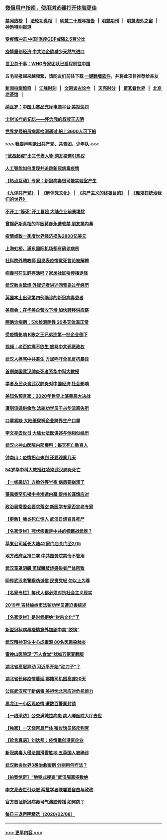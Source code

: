 ### [微信用户指南，使用浏览器打开体验更佳](https://github.com/gfw-breaker/banned-news1/blob/master/indexes/wechat-guide.md?t=0)
#### [禁闻热榜](热点新闻.md?t=0)  &nbsp;&nbsp;|&nbsp;&nbsp; [法轮功真相](https://github.com/gfw-breaker/truth/blob/master/README.md?t=0) &nbsp;&nbsp;|&nbsp;&nbsp; [明慧二十周年报告](https://github.com/gfw-breaker/mh-reports/blob/master/README.md?t=0) &nbsp;&nbsp;|&nbsp;&nbsp;[明慧期刊](https://github.com/gfw-breaker/mh-qikan) &nbsp;&nbsp;|&nbsp;&nbsp; [明慧海外之窗](https://github.com/gfw-breaker/mh-news/blob/master/README.md?t=0) &nbsp;&nbsp;|&nbsp;&nbsp; [神韵特别报道](https://github.com/gfw-breaker/mh-news/blob/master/shenyun.md?t=0)
#### [受疫情冲击 中国1季度GDP或降2.5百分比](../pages/nsc413/n11856571.md?t=02100755) 
#### [疫情重创经济 中共油企欲减少天然气进口](../pages/nsc413/n11856437.md?t=02100755) 
#### [世卫总干事：WHO专家团队已启程前往中国](../pages/nsc413/n11856612.md?t=02100755) 
#### 五毛举报越来越频繁，请网友们前往下载 [一键翻墙软件](https://github.com/gfw-breaker/ssr-accounts)，并将此项目推荐给亲友
#### [新闻拍案惊奇](https://github.com/gfw-breaker/banned-news1/blob/master/pages/link4.md) &nbsp;&nbsp;|&nbsp;&nbsp; [江峰时刻](https://github.com/gfw-breaker/banned-news1/blob/master/pages/link4.md) &nbsp;&nbsp;|&nbsp;&nbsp; [文昭谈古论今](https://github.com/gfw-breaker/banned-news1/blob/master/pages/link4.md) &nbsp;&nbsp;|&nbsp;&nbsp; [天亮时分](https://github.com/gfw-breaker/banned-news1/blob/master/pages/link4.md) &nbsp;&nbsp;|&nbsp;&nbsp; [萧茗看世界](https://github.com/gfw-breaker/banned-news1/blob/master/pages/link4.md) &nbsp;&nbsp;|&nbsp;&nbsp; [北京老茶馆](https://github.com/gfw-breaker/banned-news1/blob/master/pages/link4.md) &nbsp;&nbsp;|&nbsp;&nbsp; 
#### [纳瓦罗：中国山寨品充斥电商平台 美拟惩罚](../pages/nsc413/n11856440.md?t=02100755) 
#### [尘封16年的记忆——怀念我的叔叔王志明](../pages/nsc413/n11856459.md?t=02100755) 
#### [世界梦号船员病毒检测通过 船上3600人可下船](../pages/nsc413/n11856520.md?t=02100755) 
#### [>>> 我要声明退出共产党、共青团、少年队 <<<](https://github.com/begood0513/goodnews/blob/master/quit/letter.md) 
#### [“武昌起疫”出三代表人物 网友投票引热议](../pages/nsc413/n11856402.md?t=02100755) 
#### [人工智能如何发现并追踪新冠病毒疫情](../pages/nsc413/n11856398.md?t=02100755) 
#### [【热点互动】专家：新冠病毒很可能实验室产生](../pages/nsc413/n11856378.md?t=02100755) 
#### [《九评共产党》](https://github.com/begood0513/9ping.md/blob/master/README.md) &nbsp;|&nbsp; [《解体党文化》](../../../../jtdwh.md/blob/master/README.md)  &nbsp;|&nbsp; [《共产主义的终极目的》](../../../../gczydzjmd.md/blob/master/README.md) &nbsp;|&nbsp; [《魔鬼在统治我们的世界》](../../../../mgztzwmdsj.md/blob/master/README.md) 
#### [不开工“等死”开工冒险 大陆企业前景堪忧](../pages/nsc413/n11856312.md?t=02100755) 
#### [曾揭萨斯真相的军医蒋彦永遭软禁 朋友揭内幕](../pages/nsc413/n11856342.md?t=02100755) 
#### [疫情或致一季度世界经济损失2800亿美元](../pages/nsc413/n11855639.md?t=02100755) 
#### [上海虹桥、浦东国际机场都有确诊病例](../pages/nsc413/n11856262.md?t=02100755) 
#### [社科院外聘教师 因发表疫情冤死言论被解聘](../pages/nsc413/n11856129.md?t=02100755) 
#### [病毒可在生鲜存活吗？家居社区啥传播途径](../pages/nsc413/n11856279.md?t=02100755) 
#### [武汉肺炎延烧 外媒记者讲述回青岛过年经历](../pages/nsc413/n11856159.md?t=02100755) 
#### [英国本土出现第四例确诊的新冠病毒患者](../pages/nsc413/n11855930.md?t=02100755) 
#### [美商会：在华美企营收下滑 加快转移供应链](../pages/nsc413/n11855334.md?t=02100755) 
#### [两确诊病例：5次检测阴性 20多天体温正常](../pages/nsc413/n11855576.md?t=02100755) 
#### [受疫情影响 K歌之王兄弟连第一批企业倒下](../pages/nsc413/n11855001.md?t=02100755) 
#### [视频：老百姓痛不欲生 怒骂中共邪恶政权](../pages/nsc413/n11855080.md?t=02100755) 
#### [武汉人痛骂中共畜生 方斌呼吁全民反抗暴政](../pages/nsc413/n11855386.md?t=02100755) 
#### [首例美国武汉肺炎死者系华中科大教授](../pages/nsc413/n11855500.md?t=02100755) 
#### [学者及民众谈武汉肺炎对中国经济 社会影响](../pages/nsc413/n11855475.md?t=02100755) 
#### [美知名预言家：2020年世界上演善恶大决战](../pages/nsc413/n11855418.md?t=02100755) 
#### [遭刑讯逼供命危 法轮功学员于占华流离失所](../pages/nsc413/n11853979.md?t=02100755) 
#### [口罩紧缺 大陆纸尿裤企业跨界生产口罩](../pages/nsc413/n11854879.md?t=02100755) 
#### [李文亮去世日 大陆女法医讲述与他相似经历](../pages/nsc413/n11855213.md?t=02100755) 
#### [武汉火神山医院内部爆料：每天死亡数百人](../pages/nsc413/n11855017.md?t=02100755) 
#### [钟南山：疫情拐点未到 还要观察几天](../pages/nsc413/n11854504.md?t=02100755) 
#### [54岁华中科大教授红凌染武汉肺炎死亡](../pages/nsc413/n11854889.md?t=02100755) 
#### [【一线采访】方舱外等半夜 病患要崩溃了](../pages/nsc413/n11854786.md?t=02100755) 
#### [蓬佩奥罕见揭中共渗透内幕 促州长谨慎应对](../pages/nsc413/n11854685.md?t=02100755) 
#### [政治局常委会要求落空 新医学专家否定老专家](../pages/nsc413/n11852540.md?t=02100755) 
#### [【更新】肺炎死亡惊人 武汉日烧百具死尸](../pages/nsc413/n11801312.md?t=02100755) 
#### [【名家专栏】冠状病毒是中共的细菌战武器？](../pages/nsc413/n11854546.md?t=02100755) 
#### [苹果公司延长大陆42家门店关门至2/15](../pages/nsc413/n11854605.md?t=02100755) 
#### [地方政府互抢口罩 中共国务院禁令不管用](../pages/nsc413/n11854459.md?t=02100755) 
#### [武汉笼罩阴霾 英媒曝焚烧感染者尸体所致](../pages/nsc413/n11854482.md?t=02100755) 
#### [网传武汉老警察劝诫信 民贵党轻 勿以上为尊](../pages/nsc413/n11854494.md?t=02100755) 
#### [【名家专栏】每代人都必须对抗社会主义现实](../pages/nsc413/n11831412.md?t=02100755) 
#### [2019年 吉林榆树市法轮功学员遭迫害综述](../pages/nsc413/n11849574.md?t=02100755) 
#### [【名家专栏】是时候拒绝“封杀文化”了](../pages/nsc413/n11814093.md?t=02100755) 
#### [新型冠状病毒疫情意外加剧中美“脱钩”](../pages/nsc413/n11854475.md?t=02100755) 
#### [武汉精神卫生中心成毒源 80名医患染肺炎](../pages/nsc413/n11854415.md?t=02100755) 
#### [雷神山医院现“万人食堂”犹如万家宴翻版](../pages/nsc413/n11854454.md?t=02100755) 
#### [湖北省高层异动 习近平开始“动刀子”？](../pages/nsc413/n11854313.md?t=02100755) 
#### [湖北省长称疫情蔓延 鄂籍司机困高速20天](../pages/nsc413/n11854382.md?t=02100755) 
#### [公民武汉死于新病毒 美担忧北京应对危机能力](../pages/nsc413/n11854331.md?t=02100755) 
#### [黑龙江一小区现疫情 遭数百警察封锁](../pages/nsc413/n11854347.md?t=02100755) 
#### [【一线采访】公交满城拉病患 病人睡医院大厅去世](../pages/nsc413/n11854322.md?t=02100755) 
#### [【独家】一天烧百具尸体 殡仪馆员怒斥狗官](../pages/nsc413/n11853323.md?t=02100755) 
#### [【珍言真语】刘达邦：疫情重创港资企业](../pages/nsc413/n11854274.md?t=02100755) 
#### [新冠病毒入侵法国滑雪胜地 五英国人被确诊](../pages/nsc413/n11854307.md?t=02100755) 
#### [武汉肺炎世界3类治愈案例 分别用何疗法？](../pages/nsc413/n11854231.md?t=02100755) 
#### [【拍案惊奇】“地毯式搜查”武汉隔离招数绝](../pages/nsc413/n11853334.md?t=02100755) 
#### [李文亮去世引众怒 两批学者联署要自由与政改](../pages/nsc413/n11854100.md?t=02100755) 
#### [官方首证新冠病毒可气溶胶传播 如何防？](../pages/nsc413/n11854210.md?t=02100755) 
#### [每日三退声明精选（2020/02/08）](../pages/nsc413/n11854227.md?t=02100755) 

----
#### [ >>> 更早内容 <<< ](../indexes/nsc413-earlier.md)
